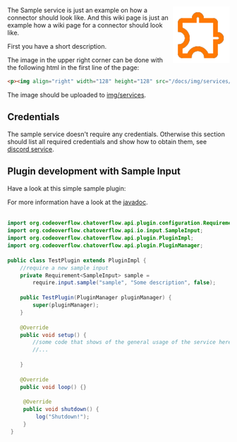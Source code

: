 <p><img align="right" width="128" height="128" src="/docs/img/services/sample-material-icon.png"></p>

The Sample service is just an example on how a connector should look like.
And this wiki page is just an example how a wiki page for a connector should look like.

First you have a short description.

The image in the upper right corner can be done with the following html in the first line of the page:
```html
<p><img align="right" width="128" height="128" src="/docs/img/services/sample-material-icon.png"></p>
```
The image should be uploaded to [img/services](https://github.com/codeoverflow-org/chatoverflow-wiki/tree/master/img/services).

## Credentials

The sample service doesn't require any credentials.
Otherwise this section should list all required credentials and show how to obtain them, see [discord service](/docs/services/Discord.md).

## Plugin development with Sample Input
Have a look at this simple sample plugin:

For more information have a look at the [javadoc](http://docs.codeoverflow.org/chatoverflow-api/org/codeoverflow/chatoverflow/api/io/input/SampleInput.html).

```java linenums="1" tab=

import org.codeoverflow.chatoverflow.api.plugin.configuration.Requirement;
import org.codeoverflow.chatoverflow.api.io.input.SampleInput;
import org.codeoverflow.chatoverflow.api.plugin.PluginImpl;
import org.codeoverflow.chatoverflow.api.plugin.PluginManager;

public class TestPlugin extends PluginImpl {
    //require a new sample input
    private Requirement<SampleInput> sample = 
        require.input.sample("sample", "Some description", false);
    
    public TestPlugin(PluginManager pluginManager) {
        super(pluginManager);
    }
    
    @Override
    public void setup() {
        //some code that shows of the general usage of the service here
        //...

    }
    
    @Override
    public void loop() {}
     
     @Override 
     public void shutdown() {
         log("Shutdown!");
     }
 }
```
